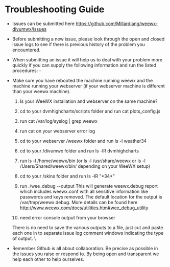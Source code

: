 # Troubleshooting Guide

* Issues can be submitted here https://github.com/Millardiang/weewx-divumwx/issues

* Before submitting a new issue, please look through the open and closed issue logs to see if there is previous history of the problem you encountered.
* When submitting an issue it will help us to deal with your problem more quickly if you can supply the following information and run the listed procedures: -
* Make sure you have rebooted the machine running weewx and the machine running your webserver (if your webserver machine is different than your weewx machine).

    1. Is your WeeWX installation and webserver on the same machine?

    2. cd to your dvmhighcharts/scripts folder and run     cat plots_config.js

    3. run     cat /var/log/syslog | grep weewx

    4. run cat on  your webserver error log

    5. cd to your webserver /weewx folder and run      ls -l weather34

    6. cd to your /divumwx folder and run     ls -lR dvmhighcharts

    7. run     ls -l /home/weewx/bin    (or      ls -l /usr/share/weewx     or     ls -l /Users/Shared/weewx/bin/     depending on your WeeWX setup)

    8. cd to your /skins folder and run    ls -lR "\*34\*"

    9. run     ./wee_debug --output    This will generate weewx.debug report which includes weewx.conf with all sensitive information like passwords and keys removed. The default location for the output is /var/tmp/weewx.debug. More details can be found here http://www.weewx.com/docs/utilities.htm#wee_debug_utility

   10. need error console output from your browser

    There is no need to save the various outputs to a file, just cut and paste each one in to separate issue log comment windows indicating the type of output.
\
* Remember Github is all about collaboration. Be precise as possible in the issues you raise or respond to. By being open and transparent we help each other to help ourselves.